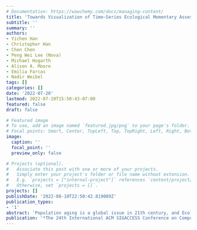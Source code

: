 ```yaml
---
# Documentation: https://wowchemy.com/docs/managing-content/
title: 'Towards Visualization of Time–Series Ecological Momentary Assessment (EMA) Data on Standalone Voice–First Virtual Assistants'
subtitle: ''
summary: ''
authors:
- Yichen Han
- Christopher Han
- Chen Chen
- Peng Wei Lee (Nova)
- Michael Hogarth
- Alison A. Moore
- Emilia Farcas
- Nadir Weibel
tags: []
categories: []
date: '2022-07-20'
lastmod: 2022-07-20T15:50:43-07:00
featured: false
draft: false

# Featured image
# To use, add an image named `featured.jpg/png` to your page's folder.
# Focal points: Smart, Center, TopLeft, Top, TopRight, Left, Right, BottomLeft, Bottom, BottomRight.
image:
  caption: ''
  focal_point: ''
  preview_only: false

# Projects (optional).
#   Associate this post with one or more of your projects.
#   Simply enter your project's folder or file name without extension.
#   E.g. `projects = ["internal-project"]` references `content/project/deep-learning/index.md`.
#   Otherwise, set `projects = []`.
projects: []
publishDate: '2022-08-10T22:50:42.819089Z'
publication_types:
- '1'
abstract: 'Population aging is a global issue in 21th century, and Ecologial Momentary Assesssments (EMA) is one well-known techniques widely used in geriatrics. However, accessing and interacting with digital health information is a well-known challenge for aging populations. While voice-based Intelligent Virtual Assistants (IVAs) are promising to improve the Quality of Life (QoL) of older adults, the effectiveness of visualizing time-series based EMA data on standalone IVAs has not been explored. To explore the potential opportunities for visualizing time-series based EMA data on standalone IVAs, we designed a prototype system, where older adults are able to query and examine the time–series EMA data on Amazon Echo Show — a widely used commercially available standalone screen–based IVA. We conducted a preliminary semi–structured interview with a geriatrician and an older adult, and identified three findings that should be carefully considered through thematic analysis. We believe our work will benefit future researchers and practitioners to innovate full-fledged data visualization systems aiming at improving QoL for older adults.'
publication: '*The 24th International ACM SIGACCESS Conference on Computers and Accessibility (Anthens, Greece) (ASSETS’22). Association for Computing Machinery, Anthens, Greece.*'
---
```

